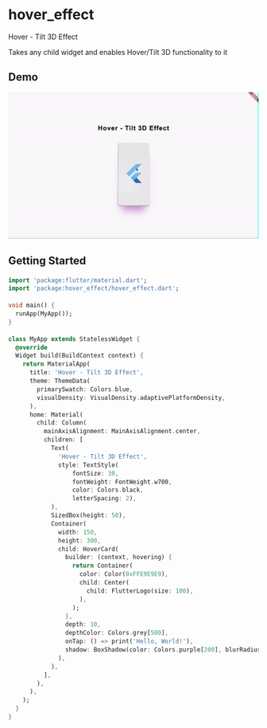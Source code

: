 # hover_effect

Hover - Tilt 3D Effect

Takes any child widget and enables Hover/Tilt 3D functionality to it

## Demo

[<img src="https://raw.githubusercontent.com/mkiisoft/hover_effect/master/assets/demo.gif" width=560>](https://mkiisoft.github.io/hover_effect)

## Getting Started

```dart
import 'package:flutter/material.dart';
import 'package:hover_effect/hover_effect.dart';

void main() {
  runApp(MyApp());
}

class MyApp extends StatelessWidget {
  @override
  Widget build(BuildContext context) {
    return MaterialApp(
      title: 'Hover - Tilt 3D Effect',
      theme: ThemeData(
        primarySwatch: Colors.blue,
        visualDensity: VisualDensity.adaptivePlatformDensity,
      ),
      home: Material(
        child: Column(
          mainAxisAlignment: MainAxisAlignment.center,
          children: [
            Text(
              'Hover - Tilt 3D Effect',
              style: TextStyle(
                  fontSize: 30,
                  fontWeight: FontWeight.w700,
                  color: Colors.black,
                  letterSpacing: 2),
            ),
            SizedBox(height: 50),
            Container(
              width: 150,
              height: 300,
              child: HoverCard(
                builder: (context, hovering) {
                  return Container(
                    color: Color(0xFFE9E9E9),
                    child: Center(
                      child: FlutterLogo(size: 100),
                    ),
                  );
                },
                depth: 10,
                depthColor: Colors.grey[500],
                onTap: () => print('Hello, World!'),
                shadow: BoxShadow(color: Colors.purple[200], blurRadius: 30, spreadRadius: -20, offset: Offset(0, 40)),
              ),
            ),
          ],
        ),
      ),
    );
  }
}
```
